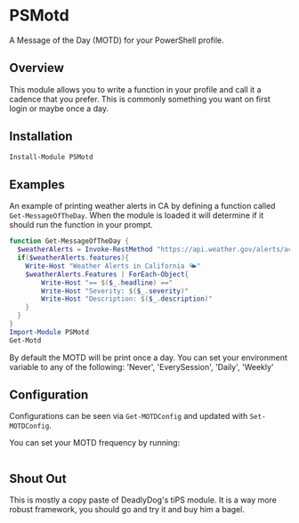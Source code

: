 # PSMotd

A Message of the Day (MOTD) for your PowerShell profile.

## Overview

This module allows you to write a function in your profile and call it a cadence
that you prefer. This is commonly something you want on first login or maybe
once a day.

## Installation

```powershell
Install-Module PSMotd
```

## Examples

An example of printing weather alerts in CA by defining a function called
`Get-MessageOfTheDay`. When the module is loaded it will determine if it should
run the function in your prompt.

```powershell
function Get-MessageOfTheDay {
  $weatherAlerts = Invoke-RestMethod "https://api.weather.gov/alerts/active?area=CA"
  if($weatherAlerts.features){
    Write-Host "Weather Alerts in California 🌤️"
    $weatherAlerts.Features | ForEach-Object{
        Write-Host "== $($_.headline) =="
        Write-Host "Severity: $($_.severity)"
        Write-Host "Description: $($_.description)"
    }
  }
}
Import-Module PSMotd
Get-Motd
```

By default the MOTD will be print once a day. You can set your environment
variable to any of the following: 'Never', 'EverySession', 'Daily', 'Weekly'

## Configuration

Configurations can be seen via `Get-MOTDConfig` and updated with
`Set-MOTDConfig`.

You can set your MOTD frequency by running:

```powershell

```

## Shout Out

This is mostly a copy paste of DeadlyDog's tiPS module. It is a way more robust
framework, you should go and try it and buy him a bagel.
